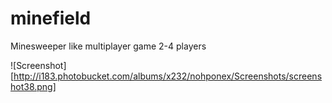 minefield
=========
Minesweeper like multiplayer game
2-4 players

![Screenshot][http://i183.photobucket.com/albums/x232/nohponex/Screenshots/screenshot38.png]

